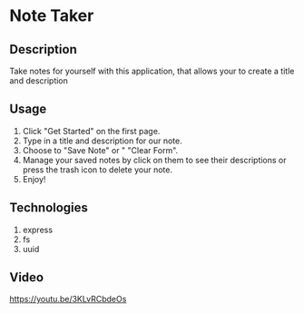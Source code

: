 # Note Taker
## Description
Take notes for yourself with this application, that allows your to create a title and description
## Usage
1. Click "Get Started" on the first page.
2. Type in a title and description for our note.
3. Choose to "Save Note" or " "Clear Form".
4. Manage your saved notes by click on them to see their descriptions or press the trash icon to delete your note.
5. Enjoy!
## Technologies
1. express
2. fs
3. uuid
## Video
https://youtu.be/3KLvRCbdeOs
